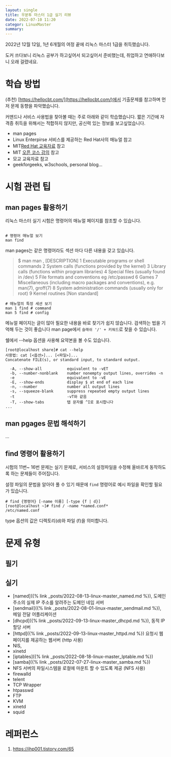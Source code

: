 ```yaml
---
layout: single
title: 우분투 마스터 1급 실기 리뷰
date: 2022-07-10 11:20
categor: LinuxMaster
summary: 
---
```



2022년 12월 12일, 1년 6개월의 여정 끝에 리눅스 마스터 1급을 취득했습니다.

도커 쓰다보니 리눅스 공부가 하고싶어서 되고싶어서 준비했는데, 취업하고 연애하다보니 오래 걸렸네요. 

<!-- 필기 : 21.06.10 ~ 9.11 (약 3개월)
실기 : 21.04.25 ~ 11.10 (약 6개월) -->

<!-- # 준비 방법

필기

커트라인 : 100문제 중 60문제

OMR 마킹 4지선다 유형으로 진행됩니다.

리눅스 경험자라면 4지선다라 암기하기 쉽고 기출 변형이 적기 때문에, 문제은행 10년치만 외워도 충분하다고 생각합니다.

공부 목적일 경우 출제 영역이 넓기 때문에, 아래에 설명한 출제 영역과 본인의 사전 지식 정도를 잘 비교해서 진행하시길 바랍니다.

(참고로 제가 공부할 때 구했던 pdf 설명 + 기출 요약본이 63 페이지였습니다) -->


# 학습 방법

(추천) 
[https://hellocbt.com/](https://hellocbt.com/)에서 기출문제를 참고하며 먼저 문제 동향을 파악했습니다.

커맨드나 서비스 사용법을 찾아볼 때는 주로 아래와 같이 학습했습니다. 짧은 기간에 자격증 취득을 위해서는 적합하지 않지만, 공신력 있는 정보를 보고싶었습니다.

- man pages
- Linux Enterpirse 서비스를 제공하는 Red Hat사의 매뉴얼 참고
- MIT[Red Hat 교육자료](https://web.mit.edu/rhel-doc/4/RH-DOCS/rhel-rg-en-4/) 참고
- MIT [오픈 코스 강의](https://ocw.mit.edu/) 참고
- 모교 교육자료 참고
- geekforgeeks, w3schools, personal blog...


# 시험 관련 팁

## man pages 활용하기

 리눅스 마스터 실기 시험은 명령어의 매뉴얼 페이지를 참조할 수 있습니다.
 
 ``` console

# 명령어 매뉴얼 보기
man find
```

man pages는 같은 명령어라도 섹션 마다 다른 내용을 갖고 있습니다.

> $ man man , [DESCRIPTION]
> 1   Executable programs or shell commands
> 2   System calls (functions provided by the kernel)
> 3   Library calls (functions within program libraries)
> 4   Special files (usually found in /dev)
> 5   File formats and conventions eg /etc/passwd
> 6   Games
> 7   Miscellaneous (including macro packages and conventions), e.g. man(7), groff(7)
> 8   System administration commands (usually only for root)
> 9   Kernel routines [Non standard]

``` console
# 매뉴얼의 특정 세션 보기
man 1 find # command
man 5 find # config
```

 메뉴얼 페이지는 글이 많아 필요한 내용을 바로 찾기가 쉽지 않습니다.  검색하는 법을 기억해 두는 것이 좋습니다 
 man page에서 `슬래쉬 '/' + 키워드`로 찾을 수 있습니다.


쉘에서 --help 옵션을 사용해 요약본을 볼 수도 있습니다.

```console
[root@localhost share]# cat --help
사용법: cat [<옵션>]... [<파일>]...
Concatenate FILE(s), or standard input, to standard output.

  -A, --show-all           equivalent to -vET
  -b, --number-nonblank    number nonempty output lines, overrides -n
  -e                       equivalent to -vE
  -E, --show-ends          display $ at end of each line
  -n, --number             number all output lines
  -s, --squeeze-blank      suppress repeated empty output lines
  -t                       -vT와 같음
  -T, --show-tabs          탭 문자를 ^I로 표시합니다
...
```

## man pgages 문법 해석하기

...


## find 명령어 활용하기

 시험의 11번~ 16번 문제는 실기 문제로, 서비스의 설정파일을 수정해 올바르게 동작하도록 하는 문제들이 주어집니다.
 
 설정 파일의 문법을 알아야 풀 수 있기 때문에 `find` 명령어로 예시 파일을 확인할 필요가 있습니다.

 ``` console
 # find {명령어} [-name 이름] [-type {f | d}] 
 [root@localhost ~]# find / -name *named.conf*
/etc/named.conf
 ```

type 옵션의 값은 디렉토리(d)와 파일 (f)을 의미합니다.

# 문제 유형

## 필기

## 실기

- [named]({% link _posts/2022-08-13-linux-master_named.md %}), 도메인 주소의 실제 IP 주소를 알려주는 도메인 네임 서버
- [sendmail]({% link _posts/2022-08-01-linux-master_sendmail.md %}), 메일 전달 어플리케이션
- [dhcpd]({% link _posts/2022-09-13-linux-master_dhcpd.md %}), 동적 IP 할당 서버
- [httpd]({% link _posts/2022-09-13-linux-master_httpd.md %}) 요청시 웹페이지를 제공하는 웹서버 (http 사용)
- NIS, 
- xinetd
- [iptables]({% link _posts/2022-08-18-linux-master_Iptable.md %})
- [samba]({% link _posts/2022-07-27-linux-master_samba.md %})
- NFS 서버의 파일시스템을 로컬에 마운트 할 수 있도록 제공 (NFS 사용)
- firewalld
- telent
- TCP Wrapper
- htpasswd
- FTP
- KVM
- xinetd
- squid

# 레퍼런스

1. https://ihp001.tistory.com/65